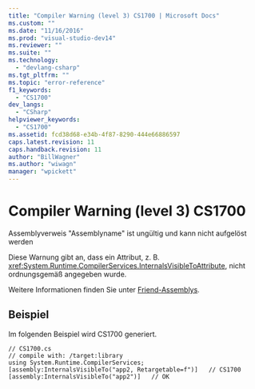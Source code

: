 ```yaml
---
title: "Compiler Warning (level 3) CS1700 | Microsoft Docs"
ms.custom: ""
ms.date: "11/16/2016"
ms.prod: "visual-studio-dev14"
ms.reviewer: ""
ms.suite: ""
ms.technology: 
  - "devlang-csharp"
ms.tgt_pltfrm: ""
ms.topic: "error-reference"
f1_keywords: 
  - "CS1700"
dev_langs: 
  - "CSharp"
helpviewer_keywords: 
  - "CS1700"
ms.assetid: fcd38d68-e34b-4f87-8290-444e66886597
caps.latest.revision: 11
caps.handback.revision: 11
author: "BillWagner"
ms.author: "wiwagn"
manager: "wpickett"
---
```

# Compiler Warning (level 3) CS1700
Assemblyverweis "Assemblyname" ist ungültig und kann nicht aufgelöst werden  
  
 Diese Warnung gibt an, dass ein Attribut, z. B. <xref:System.Runtime.CompilerServices.InternalsVisibleToAttribute>, nicht ordnungsgemäß angegeben wurde.  
  
 Weitere Informationen finden Sie unter [Friend\-Assemblys](../Topic/Friend%20Assemblies%20\(C%23%20and%20Visual%20Basic\).md).  
  
## Beispiel  
 Im folgenden Beispiel wird CS1700 generiert.  
  
```  
// CS1700.cs  
// compile with: /target:library  
using System.Runtime.CompilerServices;  
[assembly:InternalsVisibleTo("app2, Retargetable=f")]   // CS1700  
[assembly:InternalsVisibleTo("app2")]   // OK  
```